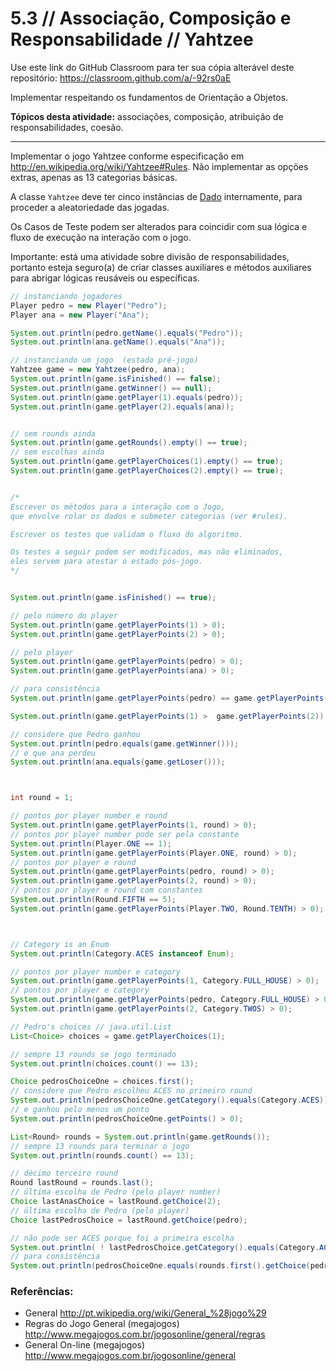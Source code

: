 # 5.3 // Associação, Composição e Responsabilidade // Yahtzee

Use este link do GitHub Classroom para ter sua cópia alterável deste repositório: <https://classroom.github.com/a/-92rs0aE>

Implementar respeitando os fundamentos de Orientação a Objetos.

**Tópicos desta atividade:** associações, composição, atribuição de responsabilidades, coesão.

---

Implementar o jogo Yahtzee conforme especificação em <http://en.wikipedia.org/wiki/Yahtzee#Rules>. Não implementar as opções extras, apenas as 13 categorias básicas.

A classe `Yahtzee` deve ter cinco instâncias de [Dado](src/model/Dado.java) internamente, para proceder a aleatoriedade das jogadas.

Os Casos de Teste podem ser alterados para coincidir com sua lógica e fluxo de execução na interação com o jogo.

Importante: está uma atividade sobre divisão de responsabilidades, portanto esteja seguro(a) de criar classes auxiliares e métodos auxiliares para abrigar lógicas reusáveis ou específicas.



```java
// instanciando jogadores
Player pedro = new Player("Pedro");
Player ana = new Player("Ana");

System.out.println(pedro.getName().equals("Pedro"));
System.out.println(ana.getName().equals("Ana"));

// instanciando um jogo  (estado pré-jogo)
Yahtzee game = new Yahtzee(pedro, ana);
System.out.println(game.isFinished() == false);
System.out.println(game.getWinner() == null);
System.out.println(game.getPlayer(1).equals(pedro));
System.out.println(game.getPlayer(2).equals(ana));


// sem rounds ainda
System.out.println(game.getRounds().empty() == true);
// sem escolhas ainda
System.out.println(game.getPlayerChoices(1).empty() == true);
System.out.println(game.getPlayerChoices(2).empty() == true);


/*
Escrever os métodos para a interação com o Jogo,
que envolve rolar os dados e submeter categorias (ver #rules).

Escrever os testes que validam o fluxo do algoritmo.

Os testes a seguir podem ser modificados, mas não eliminados,
eles servem para atestar o estado pós-jogo.
*/


System.out.println(game.isFinished() == true);

// pelo número do player
System.out.println(game.getPlayerPoints(1) > 0);
System.out.println(game.getPlayerPoints(2) > 0);

// pelo player
System.out.println(game.getPlayerPoints(pedro) > 0);
System.out.println(game.getPlayerPoints(ana) > 0);

// para consistência
System.out.println(game.getPlayerPoints(pedro) == game.getPlayerPoints(1)));

System.out.println(game.getPlayerPoints(1) >  game.getPlayerPoints(2));

// considere que Pedro ganhou
System.out.println(pedro.equals(game.getWinner()));
// e que ana perdeu
System.out.println(ana.equals(game.getLoser()));



int round = 1;

// pontos por player number e round
System.out.println(game.getPlayerPoints(1, round) > 0);
// pontos por player number pode ser pela constante
System.out.println(Player.ONE == 1);
System.out.println(game.getPlayerPoints(Player.ONE, round) > 0);
// pontos por player e round
System.out.println(game.getPlayerPoints(pedro, round) > 0);
System.out.println(game.getPlayerPoints(2, round) > 0);
// pontos por player e round com constantes
System.out.println(Round.FIFTH == 5);
System.out.println(game.getPlayerPoints(Player.TWO, Round.TENTH) > 0);



// Category is an Enum
System.out.println(Category.ACES instanceof Enum);

// pontos por player number e category
System.out.println(game.getPlayerPoints(1, Category.FULL_HOUSE) > 0);
// pontos por player e category
System.out.println(game.getPlayerPoints(pedro, Category.FULL_HOUSE) > 0);
System.out.println(game.getPlayerPoints(2, Category.TWOS) > 0);

// Pedro's choices // java.util.List
List<Choice> choices = game.getPlayerChoices(1);

// sempre 13 rounds se jogo terminado
System.out.println(choices.count() == 13);

Choice pedrosChoiceOne = choices.first();
// considere que Pedro escolheu ACES no primeiro round
System.out.println(pedrosChoiceOne.getCategory().equals(Category.ACES));
// e ganhou pelo menos um ponto
System.out.println(pedrosChoiceOne.getPoints() > 0);

List<Round> rounds = System.out.println(game.getRounds());
// sempre 13 rounds para terminar o jogo
System.out.println(rounds.count() == 13);

// décimo terceiro round
Round lastRound = rounds.last();
// última escolha de Pedro (pelo player number)
Choice lastAnasChoice = lastRound.getChoice(2);
// última escolha de Pedro (pelo player)
Choice lastPedrosChoice = lastRound.getChoice(pedro);

// não pode ser ACES porque foi a primeira escolha
System.out.println( ! lastPedrosChoice.getCategory().equals(Category.ACES));
// para consistência
System.out.println(pedrosChoiceOne.equals(rounds.first().getChoice(pedro));
```


### Referências:

* General <http://pt.wikipedia.org/wiki/General_%28jogo%29>
* Regras do Jogo General (megajogos) <http://www.megajogos.com.br/jogosonline/general/regras>
* General On-line (megajogos) <http://www.megajogos.com.br/jogosonline/general>
